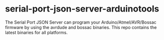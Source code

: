 # serial-port-json-server-arduinotools
The Serial Port JSON Server can program your Arduino/Atmel/AVR/Bossac firmware by using the avrdude and bossac binaries. This repo contains the latest binaries for all platforms.
